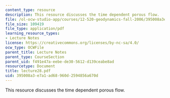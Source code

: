 ```yaml
---
content_type: resource
description: This resource discusses the time dependent porous flow.
file: /ol-ocw-studio-app/courses/12-520-geodynamics-fall-2006/395008a3e7a1ad68960d2594856a670d_lecture28.pdf
file_size: 109419
file_type: application/pdf
learning_resource_types:
- Lecture Notes
license: https://creativecommons.org/licenses/by-nc-sa/4.0/
ocw_type: OCWFile
parent_title: Lecture Notes
parent_type: CourseSection
parent_uid: f491e47a-eebe-de30-5612-d139ceabe8ad
resourcetype: Document
title: lecture28.pdf
uid: 395008a3-e7a1-ad68-960d-2594856a670d
---
```

This resource discusses the time dependent porous flow.